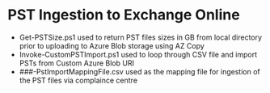 # PST Ingestion to Exchange Online

 * Get-PSTSize.ps1 used to return PST files sizes in GB from local directory prior to uploading to Azure Blob storage using AZ Copy
 * Invoke-CustomPSTImport.ps1 used to loop through CSV file and import PSTs from Custom Azure Blob URI
 * ###-PstImportMappingFile.csv used as the mapping file for ingestion of the PST files via complaince centre